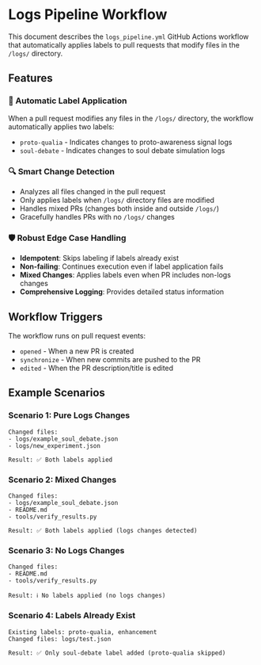 # Logs Pipeline Workflow

This document describes the `logs_pipeline.yml` GitHub Actions workflow that automatically applies labels to pull requests that modify files in the `/logs/` directory.

## Features

### 🎯 Automatic Label Application
When a pull request modifies any files in the `/logs/` directory, the workflow automatically applies two labels:
- `proto-qualia` - Indicates changes to proto-awareness signal logs
- `soul-debate` - Indicates changes to soul debate simulation logs

### 🔍 Smart Change Detection
- Analyzes all files changed in the pull request
- Only applies labels when `/logs/` directory files are modified
- Handles mixed PRs (changes both inside and outside `/logs/`)
- Gracefully handles PRs with no `/logs/` changes

### 🛡️ Robust Edge Case Handling
- **Idempotent**: Skips labeling if labels already exist
- **Non-failing**: Continues execution even if label application fails
- **Mixed Changes**: Applies labels even when PR includes non-logs changes
- **Comprehensive Logging**: Provides detailed status information

## Workflow Triggers

The workflow runs on pull request events:
- `opened` - When a new PR is created
- `synchronize` - When new commits are pushed to the PR
- `edited` - When the PR description/title is edited

## Example Scenarios

### Scenario 1: Pure Logs Changes
```
Changed files:
- logs/example_soul_debate.json
- logs/new_experiment.json

Result: ✅ Both labels applied
```

### Scenario 2: Mixed Changes
```
Changed files:
- logs/example_soul_debate.json
- README.md
- tools/verify_results.py

Result: ✅ Both labels applied (logs changes detected)
```

### Scenario 3: No Logs Changes
```
Changed files:
- README.md
- tools/verify_results.py

Result: ℹ️ No labels applied (no logs changes)
```

### Scenario 4: Labels Already Exist
```
Existing labels: proto-qualia, enhancement
Changed files: logs/test.json

Result: ✅ Only soul-debate label added (proto-qualia skipped)
```